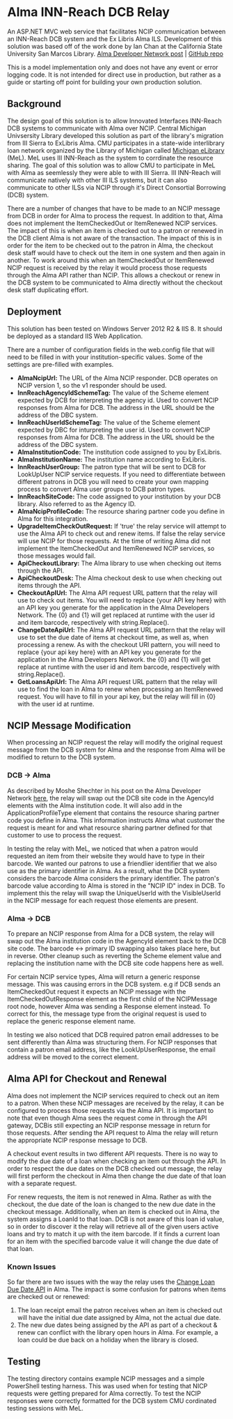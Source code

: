 # Alma INN-Reach DCB Relay
An ASP.NET MVC web service that facilitates NCIP communication between an INN-Reach DCB system and the Ex Libris Alma ILS.  Development of this solution was based off of the work done by Ian Chan at the California State University San Marcos Library.  [Alma Developer Network post](https://github.com/csusm-library/NCIP-Relay) | [GitHub repo](https://developers.exlibrisgroup.com/blog/NCIP-Relay-enabling-exchange-of-messages-between-INN-Reach-systems-and-Alma)

This is a model implementation only and does not have any event or error logging code.  It is not intended for direct use in production, but rather as a guide or starting off point for building your own production solution.

## Background
The design goal of this solution is to allow Innovated Interfaces INN-Reach DCB systems to communicate with Alma over NCIP.  Central Michigan Univsersity Library developed this solution as part of the library's migration from III Sierra to ExLibris Alma.  CMU participates in a state-wide interlibrary loan network organized by the Library of Michigan called [Michigan eLibrary](http://mel.org/) (MeL). MeL uses III INN-Reach as the system to corrdinate the resource sharing.  The goal of this solution was to allow CMU to participate in MeL with Alma as seemlessly they were able to with III Sierra.   III INN-Reach will communicate natively with other III ILS systems, but it can also communicate to other ILSs via NCIP through it's Direct Consortial Borrowing (DCB) system.

 There are a number of changes that have to be made to an NCIP message from DCB in order for Alma to process the request.  In addition to that, Alma does not implement the ItemCheckedOut or ItemRenewed NCIP services.  The impact of this is when an item is checked out to a patron or renewed in the DCB client Alma is not aware of the transaction. The impact of this is in order for the item to be checked out to the patron in Alma, the checkout desk staff would have to check out the item in one system and then again in another. To work around this when an ItemCheckedOut or ItemRenewed NCIP request is received by the relay it would process those requests through the Alma API rather than NCIP. This allows a checkout or renew in the DCB system to be communicated to Alma directly without the checkout desk staff duplicating effort.

## Deployment
This solution has been tested on Windows Server 2012 R2 & IIS 8.  It should be deployed as a standard IIS Web Application.

There are a number of configuration fields in the web.config file that will need to be filled in with your institution-specific values.  Some of the settings are pre-filled with examples.

- **AlmaNcipUrl:**  The URL of the Alma NCIP responder.  DCB operates on NCIP version 1, so the v1 responder should be used.
- **InnReachAgencyIdSchemeTag:**  The value of the Scheme element expected by DCB for interpreting the agency id.  Used to convert NCIP responses from Alma for DCB.  The address in the URL should be the address of the DBC system.
- **InnReachUserIdSchemeTag:**  The value of the Scheme element expected by DBC for inturpreting the user id.  Used to convert NCIP responses from Alma for DCB.  The address in the URL should be the address of the DBC system.
- **AlmaInstitutionCode:**  The institution code assigned to you by ExLibris.
- **AlmaInstitutionName:**  The institution name according to ExLibris.
- **InnReachUserGroup:**  The patron type that will be sent to DCB for LookUpUser NCIP service requests.  If you need to differentiate between different patrons in DCB you will need to create your own mapping process to convert Alma user groups to DCB patron types.
- **InnReachSiteCode:**  The code assigned to your institution by your DCB library.  Also referred to as the Agency ID.
- **AlmaNcipProfileCode:**  The resource sharing partner code you define in Alma for this integration.
- **UpgradeItemCheckOutRequest:**  If 'true' the relay service will attempt to use the Alma API to check out and renew items.  If false the relay service will use NCIP for those requests.  At the time of writing Alma did not implement the ItemCheckedOut and ItemRenewed NCIP services, so those messages would fail.
- **ApiCheckoutLibrary:**  The Alma library to use when checking out items through the API.
- **ApiCheckoutDesk:**  The Alma checkout desk to use when checking out items through the API.
- **CheckoutApIUrl:**  The Alma API request URL pattern that the relay will use to check out items.  You will need to replace {your API key here} with an API key you generate for the application in the Alma Developers Network.  The {0} and {1} will get replaced at runtime with the user id and item barcode, respectively with string.Replace().
- **ChangeDateApiUrl:**  The Alma API request URL pattern that the relay will use to set the due date of items at checkout time, as well as, when processing a renew.  As with the checkout URI pattern, you will need to replace {your api key here} with an API key you generate for the application in the Alma Developers Network.  the {0} and {1} will get replace at runtime with the user id and item barcode, respectively  with string.Replace().
- **GetLoansApiUrl:**  The Alma API request URL pattern that the relay will use to find the loan in Alma to renew when processing an ItemRenewed request.  You will have to fill in your api key, but the relay will fill in {0} with the user id at runtime.

## NCIP Message Modification
When processing an NCIP request the relay will modify the original request message from the DCB system for Alma and the response from Alma will be modified to return to the DCB system.  

### DCB -> Alma
As described by Moshe Shechter in his post on the Alma Developer Network [here](https://developers.exlibrisgroup.com/blog/Alma-NCIP-Requirements-and-InnReach), the relay will swap out the DCB site code in the AgencyId elements with the Alma institution code.  It will also add in the ApplicationProfileType element that contains the resource sharing partner code you define in Alma.  This information instructs Alma what customer the request is meant for and what resource sharing partner defined for that customer to use to process the request.

In testing the relay with MeL, we noticed that when a patron would requested an item from their website they would have to type in their barcode.  We wanted our patrons to use a friendlier identifier that we also use as the primary identifier in Alma.  As a result, what the DCB system considers the barcode Alma considers the primary identifier.  The patron's barcode value according to Alma is stored in the "NCIP ID" index in DCB.  To implement this the relay will swap the UniqueUserId with the VisibleUserId in the NCIP message for each request those elements are present.

### Alma -> DCB
To prepare an NCIP response from Alma for a DCB system, the relay will swap out the Alma institution code in the AgencyId element back to the DCB site code.  The barcode <-> primary ID swapping also takes place here, but in reverse.  Other cleanup such as reverting the Scheme element value and replacing the institution name with the DCB site code happens here as well.

For certain NCIP service types, Alma will return a generic response message.  This was causing errors in the DCB system.  e.g if DCB sends an ItemCheckedOut request it expects an NCIP message with the ItemCheckedOutResponse element as the first child of the NCIPMessage root node, however Alma was sending a Response element instead.  To correct for this, the message type from the original request is used to replace the generic response element name.

In testing we also noticed that DCB required patron email addresses to be sent differently than Alma was structuring them.  For NCIP responses that contain a patron email address, like the LookUpUserResponse, the email address will be moved to the correct element.

## Alma API for Checkout and Renewal
Alma does not implement the NCIP services required to check out an item to a patron.  When these NCIP messages are received by the relay, it can be configured to process those requests via the Alma API.  It is important to note that even though Alma sees the request come in through the API gateway, DCBis still expecting an NCIP response message in return for those requests.  After sending the API request to Alma the relay will return the appropriate NCIP response message to DCB.

A checkout event results in two different API requests.  There is no way to modify the due date of a loan when checking an item out through the API.  In order to respect the due dates on the DCB checked out message, the relay will first perform the checkout in Alma then change the due date of that loan with a separate request.

For renew requests, the item is not renewed in Alma.  Rather as with the checkout, the due date of the loan is changed to the new due date in the checkout message.  Additionally, when an item is checked out in Alma, the system assigns a LoanId to that loan.  DCB is not aware of this loan id value, so in order to discover it the relay will retrieve all of the given users active loans and try to match it up with the item barcode.  If it finds a current loan for an item with the specified barcode value it will change the due date of that loan.

### Known Issues
So far there are two issues with the way the relay uses the [Change Loan Due Date API](https://developers.exlibrisgroup.com/alma/apis/users/PUT/gwPcGly021r0XQMGAttqcPPFoLNxBoEZNUiGwQUr+MuAI+35dTBcVUmYayAq/vUq/0aa8d36f-53d6-48ff-8996-485b90b103e4) in Alma.  The impact is some confusion for patrons when items are checked out or renewed:
1.  The loan receipt email the patron receives when an item is checked out will have the initial due date assigned by Alma, not the actual due date.
2.  The new due dates being assigned by the API as part of a checkout & renew can conflict with the library open hours in Alma.  For example, a loan could be due back on a holiday when the library is closed.

## Testing
The testing directory contains example NCIP messages and a simple PowerShell testing harness.  This was used when for testing that NICP requests were getting prepared for Alma correctly.  To test the NCIP responses were correctly formatted for the DCB system CMU cordinated testing sessions with MeL.
